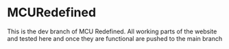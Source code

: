 # MCURedefined

This is the dev branch of MCU Redefined.
All working parts of the website and tested here and once
they are functional are pushed to the main branch
